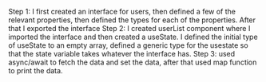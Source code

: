 Step 1: I first created an interface for users, then defined a few of the relevant properties, then defined the types for each of the properties. After that I exported the interface
Step 2: I created userList component where I imported the interface and then created a useState. I defined the initial type of useState to an empty array, defined a generic type for the usestate so that the state variable takes whatever the interface has.
Step 3: used async/await to fetch the data and set the data, after that used map function to print the data.
